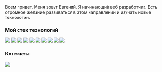 Всем привет. Меня зовут Евгений. Я начинающий веб разработчик.  Есть огромное желание развиваться в этом направлении и изучать новые технологии.

### Мой стек технологий

<img src="https://img.shields.io/badge/HTML-black?style=for-the-badge&logo=HTML5&logoColor=red"/> <img src="https://img.shields.io/badge/CSS-black?style=for-the-badge&logo=CSS3&logoColor=red"/> <img src="https://img.shields.io/badge/Sass(Scss)-black?style=for-the-badge&logo=Sass&logoColor=red"/> <img src="https://img.shields.io/badge/JavaScript-black?style=for-the-badge&logo=JavaScript&logoColor=red"/> <img src="https://img.shields.io/badge/React-black?style=for-the-badge&logo=React&logoColor=red"/> <img src="https://img.shields.io/badge/React Router 6-black?style=for-the-badge&logo=React Router&logoColor=red"/> <img src="https://img.shields.io/badge/Redux Toolkit-black?style=for-the-badge&logo=Redux&logoColor=red"/> <img src="https://img.shields.io/badge/Typescript-black?style=for-the-badge&logo=TYpescript&logoColor=red"/> <img src="https://img.shields.io/badge/Git-black?style=for-the-badge&logo=Git&logoColor=red"/> <img src="https://img.shields.io/badge/Figma-black?style=for-the-badge&logo=Figma&logoColor=red"/>

### Контакты

<a href="https://t.me/Komersant1990" target="_blank">
  <img src="https://img.shields.io/badge/Telegram-black?style=for-the-badge&logo=Telegram&logoColor=red"/>
</a>
